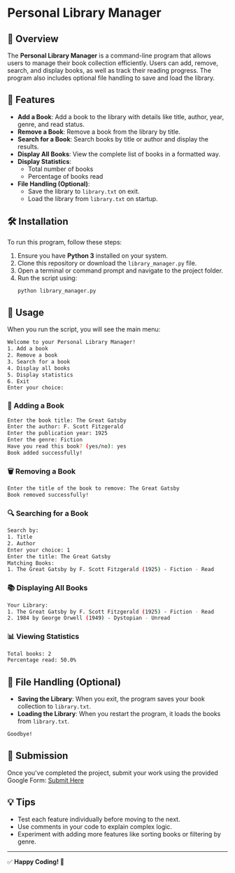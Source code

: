 # Personal Library Manager

## 📌 Overview
The **Personal Library Manager** is a command-line program that allows users to manage their book collection efficiently. Users can add, remove, search, and display books, as well as track their reading progress. The program also includes optional file handling to save and load the library.

## 🚀 Features
- **Add a Book**: Add a book to the library with details like title, author, year, genre, and read status.
- **Remove a Book**: Remove a book from the library by title.
- **Search for a Book**: Search books by title or author and display the results.
- **Display All Books**: View the complete list of books in a formatted way.
- **Display Statistics**:
  - Total number of books
  - Percentage of books read
- **File Handling (Optional)**:
  - Save the library to `library.txt` on exit.
  - Load the library from `library.txt` on startup.

## 🛠 Installation
To run this program, follow these steps:

1. Ensure you have **Python 3** installed on your system.
2. Clone this repository or download the `library_manager.py` file.
3. Open a terminal or command prompt and navigate to the project folder.
4. Run the script using:
   ```bash
   python library_manager.py
   ```

## 📖 Usage
When you run the script, you will see the main menu:
```bash
Welcome to your Personal Library Manager!
1. Add a book  
2. Remove a book  
3. Search for a book  
4. Display all books  
5. Display statistics  
6. Exit  
Enter your choice:
```
### 📝 Adding a Book
```bash
Enter the book title: The Great Gatsby
Enter the author: F. Scott Fitzgerald
Enter the publication year: 1925
Enter the genre: Fiction
Have you read this book? (yes/no): yes
Book added successfully!
```

### 🗑 Removing a Book
```bash
Enter the title of the book to remove: The Great Gatsby
Book removed successfully!
```

### 🔍 Searching for a Book
```bash
Search by:  
1. Title  
2. Author  
Enter your choice: 1  
Enter the title: The Great Gatsby  
Matching Books:  
1. The Great Gatsby by F. Scott Fitzgerald (1925) - Fiction - Read
```

### 📚 Displaying All Books
```bash
Your Library:  
1. The Great Gatsby by F. Scott Fitzgerald (1925) - Fiction - Read  
2. 1984 by George Orwell (1949) - Dystopian - Unread
```

### 📊 Viewing Statistics
```bash
Total books: 2
Percentage read: 50.0%
```

## 📂 File Handling (Optional)
- **Saving the Library**: When you exit, the program saves your book collection to `library.txt`.
- **Loading the Library**: When you restart the program, it loads the books from `library.txt`.

```bash
Goodbye!
```

## 🎯 Submission
Once you've completed the project, submit your work using the provided Google Form:
[Submit Here](https://forms.gle/tS7C3sr55tUZ36GY8)

## 💡 Tips
- Test each feature individually before moving to the next.
- Use comments in your code to explain complex logic.
- Experiment with adding more features like sorting books or filtering by genre.

---
✅ **Happy Coding! 🚀**
